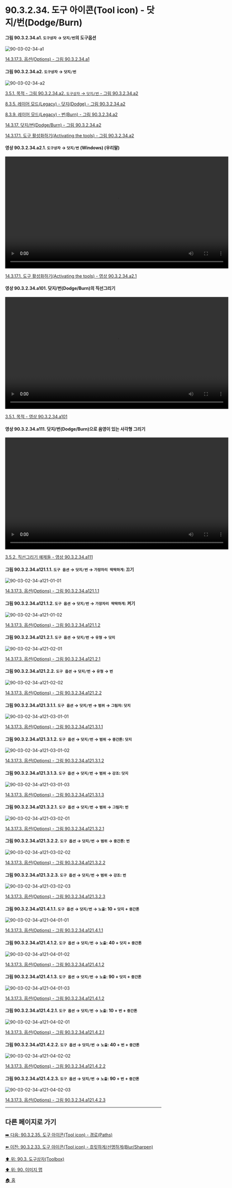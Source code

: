 # 90.3.2.34. 도구 아이콘(Tool icon) - 닷지/번(Dodge/Burn)

<a id="90-03-02-34-a1"></a>

#### 그림 90.3.2.34.a1. `도구상자` → `닷지/번`의 도구옵션
![90-03-02-34-a1](https://github.com/wonder13662/gimp/assets/15767104/3e984386-ca5c-4c3f-9c05-2803f621b57d)

[14.3.17.3. 옵션(Options) - 그림 90.3.2.34.a1](./14-03-17-03-options.md#90-03-02-34-a1)

<a id="90-03-02-34-a2"></a>

#### 그림 90.3.2.34.a2. `도구상자` → `닷지/번`
![90-03-02-34-a2](https://github.com/wonder13662/gimp/assets/15767104/f602486b-595d-4b15-ba4c-826982b153ce)

[3.5.1. 목적 - 그림 90.3.2.34.a2. `도구상자` → `닷지/번` - 그림 90.3.2.34.a2](./03-05-01-intention.md#90-03-02-34-a2)

[8.3.5. 레이어 모드(Legacy) - 닷지(Dodge) - 그림 90.3.2.34.a2](./08-03-05-lighten_layer_mode-dodge.md#90-03-02-34-a2)

[8.3.9. 레이어 모드(Legacy) - 번(Burn) - 그림 90.3.2.34.a2](./08-03-09-darken_layer_mode-burn.md#90-03-02-34-a2)

[14.3.17. 닷지/번(Dodge/Burn) - 그림 90.3.2.34.a2](./14-03-17-00-dodge-burn.md#90-03-02-34-a2)

[14.3.17.1. 도구 활성화하기(Activating the tools) - 그림 90.3.2.34.a2](./14-03-17-01-activating_the_tool.md#90-03-02-34-a2)

<a id="90-03-02-34-a2-01"></a>

#### 영상 90.3.2.34.a2.1. `도구상자` → `닷지/번` (Windows) (우리말)
<video controls="controls" width="720" src="https://github.com/wonder13662/gimp/assets/15767104/bb0ba477-6cec-42e7-b9b2-8d8cd3509d90"></video>

[14.3.17.1. 도구 활성화하기(Activating the tools) - 영상 90.3.2.34.a2.1](./14-03-17-01-activating_the_tool.md#90-03-02-34-a2-01)

<a id="90-03-02-34-a101"></a>

#### 영상 90.3.2.34.a101. 닷지/번(Dodge/Burn)의 직선그리기
<video controls="controls" width="720" environment="MacOS:Sonoma 14.2.1 GIMP 2.10.36" src="https://github.com/wonder13662/gimp/assets/15767104/4b92840d-58f5-4c5d-b664-87a6227dc0c8"></video>

[3.5.1. 목적 - 영상 90.3.2.34.a101](./03-05-01-intention.md#90-03-02-34-a101)

<a id="90-03-02-34-a111"></a>

#### 영상 90.3.2.34.a111. 닷지/번(Dodge/Burn)으로 음영이 있는 사각형 그리기
<video controls="controls" width="720" environment="MacOS:Sonoma 14.2.1 GIMP 2.10.36" src="https://github.com/wonder13662/gimp/assets/15767104/871afdd6-a44c-4005-9322-84a474f23b17"></video>

[3.5.2. 직선그리기 예제들 - 영상 90.3.2.34.a111](./03-05-02-examples.md#90-03-02-34-a111)

<a id="90-03-02-34-a121-01-01"></a>

#### 그림 90.3.2.34.a121.1.1. `도구 옵션` → `닷지/번` → `가장자리 딱딱하게`: 끄기
![90-03-02-34-a121-01-01](https://github.com/wonder13662/gimp/assets/15767104/d2c7fc8b-02d1-4d47-8e3c-2c538c4ee531)

[14.3.17.3. 옵션(Options) - 그림 90.3.2.34.a121.1.1](./14-03-17-03-options.md#90-03-02-34-a121-01-01)

<a id="90-03-02-34-a121-01-02"></a>

#### 그림 90.3.2.34.a121.1.2. `도구 옵션` → `닷지/번` → `가장자리 딱딱하게`: 켜기
![90-03-02-34-a121-01-02](https://github.com/wonder13662/gimp/assets/15767104/5dd45d0b-d9ed-45fd-9e47-9debf8f057bc)

[14.3.17.3. 옵션(Options) - 그림 90.3.2.34.a121.1.2](./14-03-17-03-options.md#90-03-02-34-a121-01-02)

<a id="90-03-02-34-a121-02-01"></a>

#### 그림 90.3.2.34.a121.2.1. `도구 옵션` → `닷지/번` → `유형` → `닷지`
![90-03-02-34-a121-02-01](https://github.com/wonder13662/gimp/assets/15767104/c9a9a708-09ca-4054-be9c-d35bd034e889)

[14.3.17.3. 옵션(Options) - 그림 90.3.2.34.a121.2.1](./14-03-17-03-options.md#90-03-02-34-a121-02-01)

<a id="90-03-02-34-a121-02-02"></a>

#### 그림 90.3.2.34.a121.2.2. `도구 옵션` → `닷지/번` → `유형` → `번`
![90-03-02-34-a121-02-02](https://github.com/wonder13662/gimp/assets/15767104/617b9cb9-686d-4cdd-9bf4-f40e7b1bda17)

[14.3.17.3. 옵션(Options) - 그림 90.3.2.34.a121.2.2](./14-03-17-03-options.md#90-03-02-34-a121-02-02)

<a id="90-03-02-34-a121-03-01-01"></a>

#### 그림 90.3.2.34.a121.3.1.1. `도구 옵션` → `닷지/번` → `범위` → `그림자`: `닷지`
![90-03-02-34-a121-03-01-01](https://github.com/wonder13662/gimp/assets/15767104/9f40acd4-1aa1-45ed-8a69-6a38213063d9)

[14.3.17.3. 옵션(Options) - 그림 90.3.2.34.a121.3.1.1](./14-03-17-03-options.md#90-03-02-34-a121-03-01-01)

<a id="90-03-02-34-a121-03-01-02"></a>

#### 그림 90.3.2.34.a121.3.1.2. `도구 옵션` → `닷지/번` → `범위` → `중간톤`: `닷지`
![90-03-02-34-a121-03-01-02](https://github.com/wonder13662/gimp/assets/15767104/e928ab64-495f-4edf-9191-66be28e5380e)

[14.3.17.3. 옵션(Options) - 그림 90.3.2.34.a121.3.1.2](./14-03-17-03-options.md#90-03-02-34-a121-03-01-02)

<a id="90-03-02-34-a121-03-01-03"></a>

#### 그림 90.3.2.34.a121.3.1.3. `도구 옵션` → `닷지/번` → `범위` → `강조`: `닷지`
![90-03-02-34-a121-03-01-03](https://github.com/wonder13662/gimp/assets/15767104/6511118c-70ef-490f-9f5c-ea06d7dfc07c)

[14.3.17.3. 옵션(Options) - 그림 90.3.2.34.a121.3.1.3](./14-03-17-03-options.md#90-03-02-34-a121-03-01-03)

<a id="90-03-02-34-a121-03-02-01"></a>

#### 그림 90.3.2.34.a121.3.2.1. `도구 옵션` → `닷지/번` → `범위` → `그림자`: `번`
![90-03-02-34-a121-03-02-01](https://github.com/wonder13662/gimp/assets/15767104/3074e149-289f-492d-97dd-0930de365f7b)

[14.3.17.3. 옵션(Options) - 그림 90.3.2.34.a121.3.2.1](./14-03-17-03-options.md#90-03-02-34-a121-03-02-01)

<a id="90-03-02-34-a121-03-02-02"></a>

#### 그림 90.3.2.34.a121.3.2.2. `도구 옵션` → `닷지/번` → `범위` → `중간톤`: `번`
![90-03-02-34-a121-03-02-02](https://github.com/wonder13662/gimp/assets/15767104/c87fafa8-3243-459b-a235-dc49cca94377)

[14.3.17.3. 옵션(Options) - 그림 90.3.2.34.a121.3.2.2](./14-03-17-03-options.md#90-03-02-34-a121-03-02-02)

<a id="90-03-02-34-a121-03-02-03"></a>

#### 그림 90.3.2.34.a121.3.2.3. `도구 옵션` → `닷지/번` → `범위` → `강조`: `번`
![90-03-02-34-a121-03-02-03](https://github.com/wonder13662/gimp/assets/15767104/fb005911-737f-4f2c-ba69-1ceb0b730c64)

[14.3.17.3. 옵션(Options) - 그림 90.3.2.34.a121.3.2.3](./14-03-17-03-options.md#90-03-02-34-a121-03-02-03)

<a id="90-03-02-34-a121-04-01-01"></a>

#### 그림 90.3.2.34.a121.4.1.1. `도구 옵션` → `닷지/번` → `노출`: 10 + `닷지` + `중간톤`
![90-03-02-34-a121-04-01-01](https://github.com/wonder13662/gimp/assets/15767104/dbdc175b-e6cb-42ae-acba-b38678411365)

[14.3.17.3. 옵션(Options) - 그림 90.3.2.34.a121.4.1.1](./14-03-17-03-options.md#90-03-02-34-a121-04-01-01)

<a id="90-03-02-34-a121-04-01-02"></a>

#### 그림 90.3.2.34.a121.4.1.2. `도구 옵션` → `닷지/번` → `노출`: 40 + `닷지` + `중간톤`
![90-03-02-34-a121-04-01-02](https://github.com/wonder13662/gimp/assets/15767104/aec711e0-6b8a-4136-8133-6427709ceedb)

[14.3.17.3. 옵션(Options) - 그림 90.3.2.34.a121.4.1.2](./14-03-17-03-options.md#90-03-02-34-a121-04-01-02)

<a id="90-03-02-34-a121-04-01-03"></a>

#### 그림 90.3.2.34.a121.4.1.3. `도구 옵션` → `닷지/번` → `노출`: 90 + `닷지` + `중간톤`
![90-03-02-34-a121-04-01-03](https://github.com/wonder13662/gimp/assets/15767104/9f46e147-e30f-4e61-964e-90989ee467d5)

[14.3.17.3. 옵션(Options) - 그림 90.3.2.34.a121.4.1.2](./14-03-17-03-options.md#90-03-02-34-a121-04-01-03)

<a id="90-03-02-34-a121-04-02-01"></a>

#### 그림 90.3.2.34.a121.4.2.1. `도구 옵션` → `닷지/번` → `노출`: 10 + `번` + `중간톤`
![90-03-02-34-a121-04-02-01](https://github.com/wonder13662/gimp/assets/15767104/36d2c0a3-a0dc-4bd9-888c-108854ee4525)

[14.3.17.3. 옵션(Options) - 그림 90.3.2.34.a121.4.2.1](./14-03-17-03-options.md#90-03-02-34-a121-04-02-01)

<a id="90-03-02-34-a121-04-02-02"></a>

#### 그림 90.3.2.34.a121.4.2.2. `도구 옵션` → `닷지/번` → `노출`: 40 + `번` + `중간톤`
![90-03-02-34-a121-04-02-02](https://github.com/wonder13662/gimp/assets/15767104/396b0742-00f5-4d0c-93d6-550ab9ffa033)

[14.3.17.3. 옵션(Options) - 그림 90.3.2.34.a121.4.2.2](./14-03-17-03-options.md#90-03-02-34-a121-04-02-02)

<a id="90-03-02-34-a121-04-02-03"></a>

#### 그림 90.3.2.34.a121.4.2.3. `도구 옵션` → `닷지/번` → `노출`: 90 + `번` + `중간톤`
![90-03-02-34-a121-04-02-03](https://github.com/wonder13662/gimp/assets/15767104/c383f201-6f15-4f4e-9640-af35d2f5969a)

[14.3.17.3. 옵션(Options) - 그림 90.3.2.34.a121.4.2.3](./14-03-17-03-options.md#90-03-02-34-a121-04-02-03)

***

## 다른 페이지로 가기

[➡️ 다음: 90.3.2.35. 도구 아이콘(Tool icon) - 경로(Paths)](./90-03-02-35-paths.md)

[⬅️ 이전: 90.3.2.33. 도구 아이콘(Tool icon) - 흐릿하게/선명하게(Blur/Sharpen)](./90-03-02-33-blur_sharpen.md)

[⬆️ 위: 90.3. 도구상자(Toolbox)](./90-03-00-toolbox.md)

[⬆️ 위: 90. 이미지 맵](./90-00-image-map.md)

[🏠 홈](./00-home.md)
